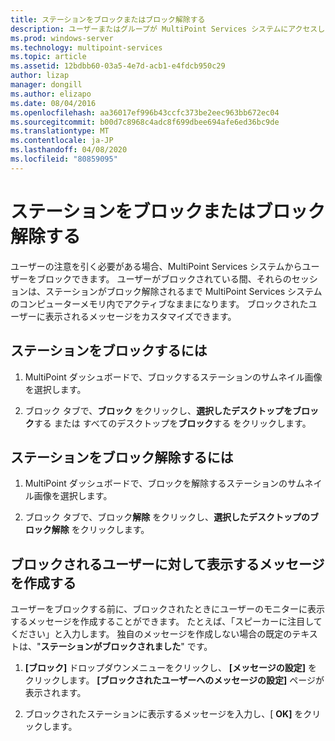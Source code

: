 ```yaml
---
title: ステーションをブロックまたはブロック解除する
description: ユーザーまたはグループが MultiPoint Services システムにアクセスしないようにする方法について説明します。
ms.prod: windows-server
ms.technology: multipoint-services
ms.topic: article
ms.assetid: 12bdbb60-03a5-4e7d-acb1-e4fdcb950c29
author: lizap
manager: dongill
ms.author: elizapo
ms.date: 08/04/2016
ms.openlocfilehash: aa36017ef996b43ccfc373be2eec963bb672ec04
ms.sourcegitcommit: b00d7c8968c4adc8f699dbee694afe6ed36bc9de
ms.translationtype: MT
ms.contentlocale: ja-JP
ms.lasthandoff: 04/08/2020
ms.locfileid: "80859095"
---
```

# <a name="block-or-unblock-a-station"></a>ステーションをブロックまたはブロック解除する
ユーザーの注意を引く必要がある場合、MultiPoint Services システムからユーザーをブロックできます。 ユーザーがブロックされている間、それらのセッションは、ステーションがブロック解除されるまで MultiPoint Services システムのコンピューターメモリ内でアクティブなままになります。 ブロックされたユーザーに表示されるメッセージをカスタマイズできます。  
  
## <a name="to-block-a-station"></a>ステーションをブロックするには  
  
1.  MultiPoint ダッシュボードで、ブロックするステーションのサムネイル画像を選択します。  
  
2.  ブロック タブで、**ブロック** をクリックし、**選択したデスクトップをブロック**する または すべてのデスクトップを**ブロック**する をクリックします。  
   
## <a name="to-unblock-a-station"></a>ステーションをブロック解除するには  
  
1.  MultiPoint ダッシュボードで、ブロックを解除するステーションのサムネイル画像を選択します。  
  
2.  ブロック タブで、ブロック**解除** をクリックし、**選択したデスクトップのブロック解除** をクリックします。  
   
## <a name="create-a-message-to-display-for-blocked-users"></a>ブロックされるユーザーに対して表示するメッセージを作成する  
ユーザーをブロックする前に、ブロックされたときにユーザーのモニターに表示するメッセージを作成することができます。 たとえば、「スピーカーに注目してください」と入力します。 独自のメッセージを作成しない場合の既定のテキストは、"**ステーションがブロックされました**" です。  
   
1.  **[ブロック]** ドロップダウンメニューをクリックし、 **[メッセージの設定]** をクリックします。 **[ブロックされたユーザーへのメッセージの設定]** ページが表示されます。  
  
2.  ブロックされたステーションに表示するメッセージを入力し、[ **OK]** をクリックします。